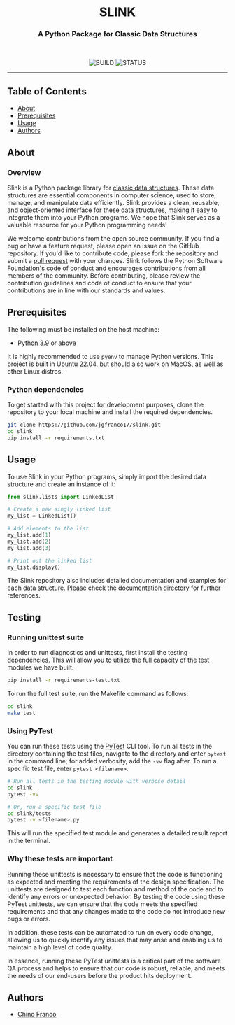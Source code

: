 <h1 align="center">SLINK</h1>

<h3 align="center">A Python Package for Classic Data Structures</h3>

<div align="center">
<br />

![BUILD](https://img.shields.io/badge/status-active-brightgreen?style=for-the-badge)
![STATUS](https://img.shields.io/badge/status-active-brightgreen?style=for-the-badge)

</div>

---

## Table of Contents
* [About](#about)
* [Prerequisites](#prerequisites)
* [Usage](#usage)
* [Authors](#authors)

## About <a name="about"></a>

### Overview

Slink is a Python package library for [classic data structures](https://www.geeksforgeeks.org/data-structures/). These data structures are essential components in computer science, used to store, manage, and manipulate data efficiently. Slink provides a clean, reusable, and object-oriented interface for these data structures, making it easy to integrate them into your Python programs. We hope that Slink serves as a valuable resource for your Python programming needs!

We welcome contributions from the open source community. If you find a bug or have a feature request, please open an issue on the GitHub repository. If you'd like to contribute code, please fork the repository and submit a [pull request](.github/PULL_REQUEST_TEMPLATE.md) with your changes. Slink follows the Python Software Foundation's [code of conduct](https://www.python.org/psf/conduct/) and encourages contributions from all members of the community. Before contributing, please review the contribution guidelines and code of conduct to ensure that your contributions are in line with our standards and values.

## Prerequisites <a name="prerequisites"></a>
The following must be installed on the host machine:

- [Python 3.9](https://github.com/pyenv/pyenv) or above

It is highly recommended to use `pyenv` to manage Python versions. This project is built in Ubuntu 22.04, but should also work on MacOS, as well as other Linux distros.

### Python dependencies

To get started with this project for development purposes, clone the repository to your local machine and install the required dependencies.

```bash
git clone https://github.com/jgfranco17/slink.git
cd slink
pip install -r requirements.txt
```

## Usage <a name="usage"></a>

To use Slink in your Python programs, simply import the desired data structure and create an instance of it:

```python
from slink.lists import LinkedList

# Create a new singly linked list
my_list = LinkedList()

# Add elements to the list
my_list.add(1)
my_list.add(2)
my_list.add(3)

# Print out the linked list
my_list.display()
```

The Slink repository also includes detailed documentation and examples for each data structure. Please check the [documentation directory](https://github.com/jgfranco17/slink/tree/main/docs) for further references.

## Testing <a name = "testing"></a>

### Running unittest suite

In order to run diagnostics and unittests, first install the testing dependencies. This will allow you to utilize the full capacity of the test modules we have built.

```bash
pip install -r requirements-test.txt
```

To run the full test suite, run the Makefile command as follows:

```bash
cd slink
make test
```

### Using PyTest

You can run these tests using the [PyTest](https://docs.pytest.org/en/7.3.x/) CLI tool. To run all tests in the directory containing the test files, navigate to the directory and enter `pytest` in the command line; for added verbosity, add the `-vv` flag after. To run a specific test file, enter `pytest <filename>`.

```bash
# Run all tests in the testing module with verbose detail
cd slink
pytest -vv

# Or, run a specific test file
cd slink/tests
pytest -v <filename>.py
```

This will run the specified test module and generates a detailed result report in the terminal.

### Why these tests are important

Running these unittests is necessary to ensure that the code is functioning as expected and meeting the requirements of the design specification. The unittests are designed to test each function and method of the code and to identify any errors or unexpected behavior. By testing the code using these PyTest unittests, we can ensure that the code meets the specified requirements and that any changes made to the code do not introduce new bugs or errors.

In addition, these tests can be automated to run on every code change, allowing us to quickly identify any issues that may arise and enabling us to maintain a high level of code quality.

In essence, running these PyTest unittests is a critical part of the software QA process and helps to ensure that our code is robust, reliable, and meets the needs of our end-users before the product hits deployment.

## Authors <a name = "authors"></a>

- [Chino Franco](https://github.com/jgfranco17)